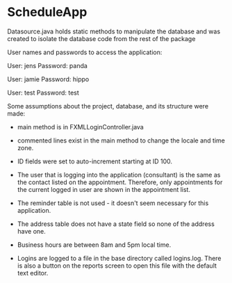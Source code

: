 # ScheduleApp

  Datasource.java holds static methods to manipulate the database and was created to
  isolate the database code from the rest of the package
 
  User names and passwords to access the application:
 
  User: jens Password: panda
 
  User: jamie Password: hippo
 
  User: test Password: test
 
  Some assumptions about the project, database, and its structure were made:
 
  - main method is in FXMLLoginController.java
 
  - commented lines exist in the main method to change the locale and time
  zone.
 
  - ID fields were set to auto-increment starting at ID 100.
 
  - The user that is logging into the application (consultant) is the same as
  the contact listed on the appointment. Therefore, only appointments for the
  current logged in user are shown in the appointment list.
 
  - The reminder table is not used - it doesn't seem necessary for this
  application.
 
  - The address table does not have a state field so none of the address have
  one.
 
  - Business hours are between 8am and 5pm local time.
 
  - Logins are logged to a file in the base directory called logins.log. There
  is also a button on the reports screen to open this file with the default
  text editor.
